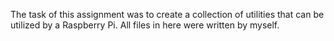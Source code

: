The task of this assignment was to create a collection of utilities that can be utilized by a Raspberry Pi. All files in here were written by myself.